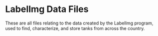 # LabelImg Data Files
These are all files relating to the data created by the LabelImg program, used to find, characterize, and store tanks from across the country. 
